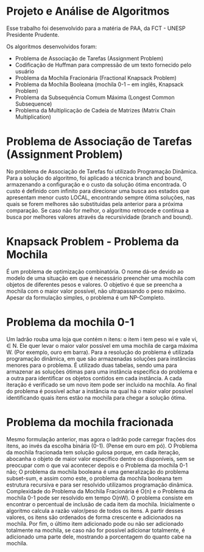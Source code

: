 # Projeto e Análise de Algoritmos

Esse trabalho foi desenvolvido para a matéria de PAA, da FCT - UNESP Presidente Prudente.

Os algoritmos desenvolvidos foram:
  - Problema de Associação de Tarefas (Assignment Problem)
  - Codificação de Huffman para compressão de um texto fornecido pelo usuário
  - Problema da Mochila Fracionária (Fractional Knapsack Problem)
  - Problema da Mochila Booleana (mochila 0-1 – em inglês, Knapsack Problem)
  - Problema da Subsequência Comum Máxima (Longest Common Subsequence)
  - Problema da Multiplicação de Cadeia de Matrizes (Matrix Chain Multiplication)

# Problema de Associação de Tarefas (Assignment Problem)
No problema de Associação de Tarefas foi utilizado Programação Dinâmica. Para a solução do algoritmo, foi aplicado a técnica branch and bound, armazenando a configuração e o custo da solução ótima encontrada. O custo é definido com infinito para direcionar uma busca aos estados que apresentam menor custo LOCAL, encontrando sempre ótima soluções, nas quais se forem melhores são substituidas pela anterior para a próxima comparação. Se caso não for melhor, o algoritmo retrocede e continua a busca por melhores valores através da recursividade (branch and bound).

# Knapsack Problem - Problema da Mochila
É um problema de optimização combinatória. O nome dá-se devido ao modelo de uma situação em que é necessário preencher uma mochila com objetos de diferentes pesos e valores. O objetivo é que se preencha a mochila com o maior valor possível, não ultrapassando o peso máximo. Apesar da formulação simples, o problema é um NP-Completo.

# Problema da mochila 0-1
Um ladrão rouba uma loja que contém n itens: o item i tem peso wi e vale vi, ∈ N. Ele quer levar o maior valor possível em uma mochila de carga máxima W. (Por exemplo, ouro em barra).
	Para a resolução do problema é utilizada programação dinâmica, em que são armazenadas soluções para instâncias menores para o problema. É utilizado duas tabelas, sendo uma para armazenar as soluções ótimas para uma instância especifica do problema e a outra para identificar os objetos contidos em cada instância. A cada iteração é verificado se um novo item pode ser incluido na mochila. Ao final do problema é possível achar a instância na qual há o maior valor possível identificando quais itens estão na mochila para chegar a solução ótima.

# Problema da mochila fracionada
Mesmo formulação anterior, mas agora o ladrão pode carregar frações dos itens, ao invés da escolha binária (0-1). (Pense em ouro em pó).
O Problema da mochila fracionada tem solução gulosa porque, em cada iteração, abocanha o objeto de maior valor específico dentre os disponíveis, sem se preocupar com o que vai acontecer depois e o Problema da mochila 0-1 não; O problema da mochila booleana é uma generalização do problema subset-sum, e assim como este, o problema da mochila booleana tem estrutura recursiva e para ser resolvido utilizamos programação dinâmica.
Complexidade do Problema da Mochila Fracionária é O(n) e o Problema da mochila 0-1 pode ser resolvido em tempo O(nW).
O problema consiste em encontrar o percentual de inclusão de cada item da mochila. Inicialmente o algoritmo calcula a razão valor/peso  de todos os itens. A partir desses valores, os itens são ordenados de forma crescente e adicionados na mochila. Por fim, o último item adicionado pode ou não ser adicionado totalmente na mochila, se caso não for possível adicionar totalmente, é adicionado uma parte dele, mostrando a porcentagem do quanto cabe na mochila.